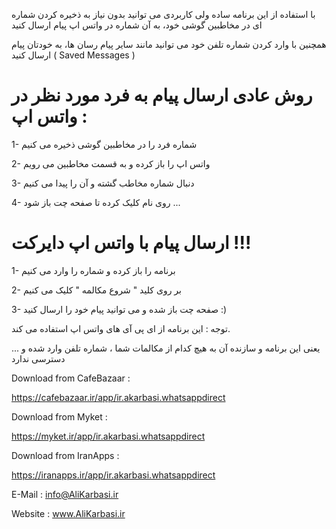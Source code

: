 با استفاده از این برنامه ساده ولی کاربردی می توانید بدون نیاز به ذخیره کردن شماره ای در مخاطبین گوشی خود، به آن شماره در واتس اپ پیام ارسال کنید

همچنین با وارد کردن شماره تلفن خود می توانید مانند سایر پیام رسان ها، به خودتان پیام ارسال کنید ( Saved Messages )


# روش عادی ارسال پیام به فرد مورد نظر در واتس اپ :

1- شماره فرد را در مخاطبین گوشی ذخیره می کنیم

2- واتس اپ را باز کرده و به قسمت مخاطبین می رویم

3- دنبال شماره مخاطب گشته و آن را پیدا می کنیم

4- روی نام کلیک کرده تا صفحه چت باز شود ...


# ارسال پیام با واتس اپ دایرکت !!!

1- برنامه را باز کرده و شماره را وارد می کنیم

2- بر روی کلید " شروع مکالمه " کلیک می کنیم

3- صفحه چت باز شده و می توانید پیام خود را ارسال کنید :)

توجه : این برنامه از ای پی آی های واتس اپ استفاده می کند.

یعنی این برنامه و سازنده آن به هیچ کدام از مکالمات شما ، شماره تلفن وارد شده و ... دسترسی ندارد


Download from CafeBazaar :

https://cafebazaar.ir/app/ir.akarbasi.whatsappdirect

Download from Myket :

https://myket.ir/app/ir.akarbasi.whatsappdirect

Download from IranApps :

https://iranapps.ir/app/ir.akarbasi.whatsappdirect


E-Mail : info@AliKarbasi.ir

Website : www.AliKarbasi.ir
